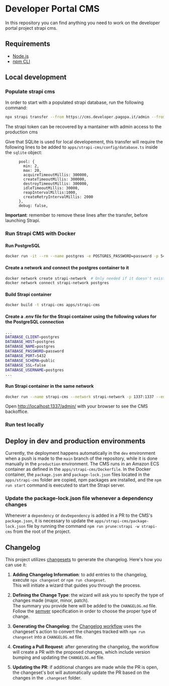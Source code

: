 # Developer Portal CMS

In this repository you can find anything you need to work on the developer portal project strapi cms.

## Requirements

- [Node.js](https://nodejs.org/docs/latest-v18.x/api/index.html)
- [npm CLI](https://docs.npmjs.com/cli/v9)

## Local development


### Populate strapi cms

In order to start with a populated strapi database, run the following command:
``` bash
npx strapi transfer --from https://cms.developer.pagopa.it/admin --from-token <strapi_token>
```

The strapi token can be recovered by a mantainer with admin access to the production cms

Give that SQLite is used for local developement, this transfer will require the following lines to be added to `apps/strapi-cms/config/database.ts` inside the `sqlite` object:

```
      pool: {
        min: 2,
        max: 20,
        acquireTimeoutMillis: 300000,
        createTimeoutMillis: 300000,
        destroyTimeoutMillis: 300000,
        idleTimeoutMillis: 30000,
        reapIntervalMillis:1000,
        createRetryIntervalMillis: 2000
      },
      debug: false,
```

**Important**: remember to remove these lines after the transfer, before launching Strapi.

### Run Strapi CMS with Docker

#### Run PostgreSQL
``` bash
docker run -it --rm --name postgres -e POSTGRES_PASSWORD=password -p 5432:5432 postgres:14
```

#### Create a network and connect the postgres container to it
``` bash
docker network create strapi-network  # Only needed if it doesn't exist
docker network connect strapi-network postgres
```

#### Build Strapi container
``` bash
docker build -t strapi-cms apps/strapi-cms
```

#### Create a .env file for the Strapi container using the following values for the PostgreSQL connection
``` bash
...
DATABASE_CLIENT=postgres
DATABASE_HOST=postgres
DATABASE_NAME=postgres
DATABASE_PASSWORD=password
DATABASE_PORT=5432
DATABASE_SCHEMA=public
DATABASE_SSL=false
DATABASE_USERNAME=postgres
...
```

#### Run Strapi container in the same network
``` bash
docker run --name strapi-cms --network strapi-network -p 1337:1337 --env-file apps/strapi-cms/.env-docker strapi-cms
```

Open [http://localhost:1337/admin/](http://localhost:1337/admin/) with your browser to see the CMS backoffice.

### Run test locally


## Deploy in dev and production environments
Currently, the deployment happens automatically in the `dev` environment when a push is made to the `main` branch of the repository, while it is done manually in the `production` environment.
The CMS runs in an Amazon ECS container as defined in the `apps/strapi-cms/Dockerfile`.
In the Docker container, the `package.json` and `package-lock.json` files located in the `apps/strapi-cms` folder are copied, npm packages are installed, and the `npm run start` command is executed to start the Strapi server.

### Update the package-lock.json file whenever a dependency changes
Whenever a `dependency` or `devDependency` is added in a PR to the CMS's `package.json`, it is necessary to update the `apps/strapi-cms/package-lock.json` file by running the command
`npm run prune:strapi -w strapi-cms` from the root of the project.

## Changelog
This project utilizes [changesets](https://github.com/changesets/changesets) to generate the changelog. Here's how you can use it:

1. **Adding Changelog Information**: to add entries to the changelog, execute `npx changeset` or `npm run changeset`.  
This will initiate a wizard that guides you through the process.

2. **Defining the Change Type**: the wizard will ask you to specify the type of changes made (major, minor, patch).  
The summary you provide here will be added to the `CHANGELOG.md` file. Follow the [semver](https://semver.org/#summary) specification in order to choose the proper type of change.

3. **Generating the Changelog**: the [Changelog workflow](.github/workflows/changelog.yaml) uses the changeset's action to convert the changes tracked with `npm run changeset` into a `CHANGELOG.md` file.

4. **Creating a Pull Request**: after generating the changelog, the workflow will create a PR with the proposed changes, which include version bumping and updating the `CHANGELOG.md` file.

5. **Updating the PR**: if additional changes are made while the PR is open, the changeset's bot will automatically update the PR based on the changes in the `.changeset` folder.
